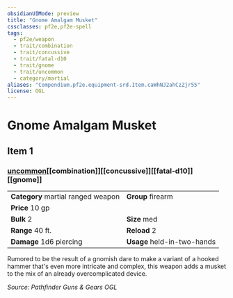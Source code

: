 ```yaml
---
obsidianUIMode: preview
title: "Gnome Amalgam Musket"
cssclasses: pf2e,pf2e-spell
tags:
  - pf2e/weapon
  - trait/combination
  - trait/concussive
  - trait/fatal-d10
  - trait/gnome
  - trait/uncommon
  - category/martial
aliases: "Compendium.pf2e.equipment-srd.Item.caWhNJ2ahCzZjr55"
license: OGL
---
```

# Gnome Amalgam Musket
## Item 1
### [uncommon](uncommon "Uncommon Rarity Trait")[[combination]][[concussive]][[fatal-d10]][[gnome]]

|  |  |
| -- | -- |
| **Category** martial ranged weapon | **Group** firearm |
| **Price** 10 gp |  |
| **Bulk** 2 | **Size** med |
|**Range** 40 ft.| **Reload** 2|
| **Damage** 1d6 piercing  | **Usage** held-in-two-hands |



Rumored to be the result of a gnomish dare to make a variant of a hooked hammer that's even more intricate and complex, this weapon adds a musket to the mix of an already overcomplicated device.

*Source: Pathfinder Guns & Gears*
*OGL*